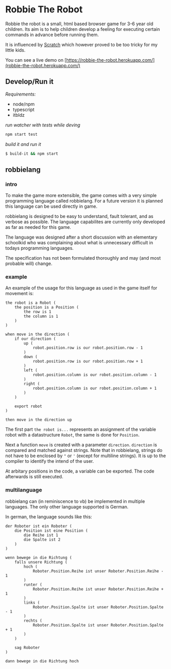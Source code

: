 # Robbie The Robot

Robbie the robot is a small, html based browser game for 3-6 year old children. Its aim is to help children develop a feeling for executing certain commands in advance before running them. 

It is influenced by [Scratch](https://scratch.mit.edu/) which however proved to be too tricky for my little kids. 

You can see a live demo on [https://robbie-the-robot.herokuapp.com/](robbie-the-robot.herokuapp.com/)

## Develop/Run it

_Requirements:_

* node/npm
* typescript
* itbldz

_run watcher with tests while deving_

```sh
npm start test
```

_build it and run it_

```sh
$ build-it && npm start
```

## robbielang

### intro

To make the game more extensible, the game comes with a very simple programming language called robbielang. For a future version it is planned this language can be used directly in game. 

robbielang is designed to be easy to understand, fault tolerant, and as verbose as possible. The language capabilites are currently only developed as far as needed for this game. 

The language was designed after a short discussion with an elementary schoolkid who was complaining about what is unnecessary difficult in todays programming languages. 

The specification has not been formulated thoroughly and may (and most probable will) change. 

### example

An example of the usage for this language as used in the game itself for movement is:

```robbielang
the robot is a Robot (
    the position is a Position (
        the row is 1
        the column is 1
    )
)

when move in the direction (
    if our direction (
        up (
            robot.position.row is our robot.position.row - 1
        )
        down (
            robot.position.row is our robot.position.row + 1
        )
        left (
            robot.position.column is our robot.position.column - 1
        )
        right (
            robot.position.column is our robot.position.column + 1
        )
    )
    
    export robot
)

then move in the direction up
```

The first part `the robot is...` represents an assignment of the variable robot with a datastructure `Robot`, the same is done for `Position`.

Next a function `move` is created with a parameter `direction`. `direction` is compared and matched against strings. Note that in robbielang, strings do not have to be enclosed by `"` or `'` (except for multiline strings). It is up to the compiler to identify the intend of the user.

At arbitary positions in the code, a variable can be exported. The code afterwards is still executed. 

### multilanguage

robbielang can (in reminiscence to vb) be implemented in multiple languages. The only other language supported is German.

In german, the language sounds like this:

```robbielang
der Roboter ist ein Roboter (
    die Position ist eine Position (
        die Reihe ist 1
        die Spalte ist 2
    )
)

wenn bewege in die Richtung (
    falls unsere Richtung (
        hoch (
            Roboter.Position.Reihe ist unser Roboter.Position.Reihe - 1
        )
        runter (
            Roboter.Position.Reihe ist unser Roboter.Position.Reihe + 1
        )
        links (
            Roboter.Position.Spalte ist unser Roboter.Position.Spalte - 1
        )
        rechts (
            Roboter.Position.Spalte ist unser Roboter.Position.Spalte + 1
        )
    )
    
    sag Roboter
)

dann bewege in die Richtung hoch
```
